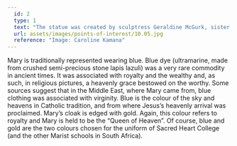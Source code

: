 ```yaml
---
  id: 2
  type: 1
  text: "The statue was created by sculptress Geraldine McGurk, sister of Brother Neil McGurk, former Principal of Sacred Heart College. The facial features are based on that of a nurse that Ms McGurk knew personally and reproduced using a plaster cast technique. "
  url: assets/images/points-of-interest/10.05.jpg
  reference: "Image: Caroline Kamana"
---
```

Mary is traditionally represented wearing blue. Blue dye (ultramarine, made from crushed semi-precious stone lapis lazuli) was a very rare commodity in ancient times. It was associated with royalty and the wealthy and, as such, in religious pictures, a heavenly grace bestowed on the worthy. Some sources suggest that in the Middle East, where Mary came from, blue clothing was associated with virginity. Blue is the colour of the sky and heavens in Catholic tradition, and from where Jesus’s heavenly arrival was proclaimed. Mary’s cloak is edged with gold. Again, this colour refers to royalty and Mary is held to be the “Queen of Heaven”. Of course, blue and gold are the two colours chosen for the uniform of Sacred Heart College (and the other Marist schools in South Africa).
        